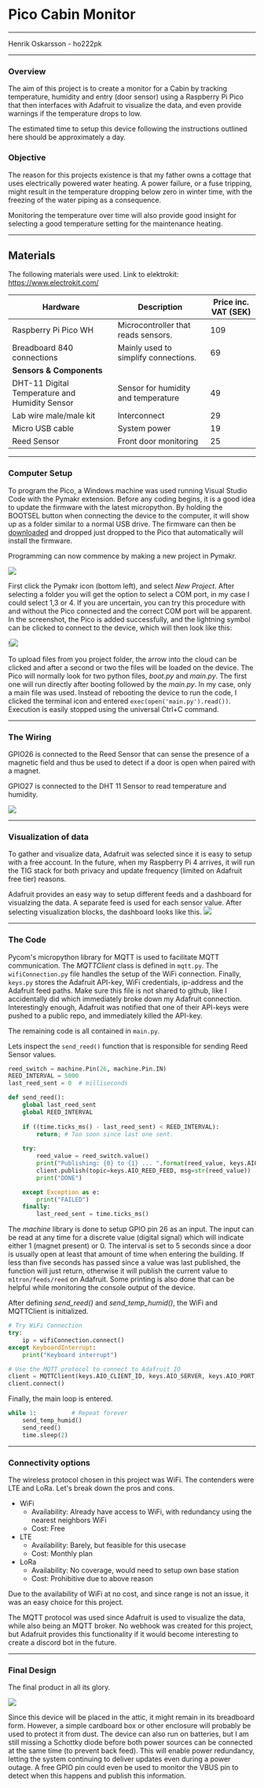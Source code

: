 # Pico Cabin Monitor
---

Henrik Oskarsson - ho222pk

---
### Overview

The aim of this project is to create a monitor for a Cabin by tracking temperature, humidity and entry (door sensor) using a Raspberry Pi Pico that then interfaces with Adafruit to visualize the data, and even provide warnings if the temperature drops to low.

The estimated time to setup this device following the instructions outlined here should be approximately a day. 

### Objective

The reason for this projects existence is that my father owns a cottage that uses electrically powered water heating. A power failure, or a fuse tripping, might result in the temperature dropping below zero in winter time,  with the freezing of the water piping as a consequence. 

Monitoring the temperature over time will also provide good insight for selecting a good temperature setting for the maintenance heating.


---
## Materials

The following materials were used.
Link to elektrokit: https://www.electrokit.com/

| Hardware                                       | Description                          | Price inc. VAT (SEK) |
| ---------------------------------------------- | ------------------------------------ | -------------------- |
| Raspberry Pi Pico WH                           | Microcontroller that reads sensors.  | 109                  |
| Breadboard 840 connections                     | Mainly used to simplify connections. | 69                   |
| **Sensors & Components**                       |                                      |                      |
| DHT-11 Digital Temperature and Humidity Sensor | Sensor for humidity and temperature  | 49                   |
| Lab wire male/male kit                         | Interconnect                         | 29                   |
| Micro USB cable                                | System power                         | 19                   |
| Reed Sensor                                    | Front door monitoring                | 25                   |

---

### Computer Setup

To program the Pico, a Windows machine was used running Visual Studio Code with the Pymakr extension. Before any coding begins, it is a good idea to update the firmware with the latest micropython. By holding the BOOTSEL button when connecting the device to the computer, it will show up as a folder similar to a normal USB drive. The firmware can then be [downloaded](https://micropython.org/download/RPI_PICO_W/) and dropped just dropped to the Pico that automatically will install the firmware. 

Programming can now commence by making a new project in Pymakr.

![](img/pymakr.png)

First click the Pymakr icon (bottom left), and select *New Project*.  After selecting a folder you will get the option to select a COM port, in my case I could select 1,3 or 4. If you are uncertain, you can try this procedure with and without the Pico connected and the correct COM port will be apparent. In the screenshot, the Pico is added successfully, and the lightning symbol can be clicked to connect to the device, which will then look like this:

!![](img/pymakr_options.png)

To upload files from you project folder, the arrow into the cloud can be clicked and after a second or two the files will be loaded on the device. The Pico will normally look for two python files, *boot.py* and *main.py*. The first one will run directly after booting followed by the *main.py*. In my case, only a main file was used. Instead of rebooting the device to run the code, I clicked the terminal icon and entered `exec(open('main.py').read())`. Execution is easily stopped using the universal Ctrl+C command.

---
### The Wiring

GPIO26 is connected to the Reed Sensor that can sense the presence of a magnetic field and thus be used to detect if a door is open when paired with a magnet.

GPIO27 is connected to the DHT 11 Sensor to read temperature and humidity.

![](img/circuit_diagram.png)



--- 
### Visualization of data

To gather and visualize data, Adafruit was selected since it is easy to setup with a free account. In the future, when my Raspberry Pi 4 arrives, it will run the TIG stack for both privacy and update frequency (limited on Adafruit free tier) reasons.

Adafruit provides an easy way to setup different feeds and a dashboard for visualzing the data. A separate feed is used for each sensor value. After selecting visualization blocks, the dashboard looks like this.
 ![](img/dashboard.png)

---

### The Code

Pycom's micropython library for MQTT is used to facilitate MQTT communication. The *MQTTClient* class is defined in `mqtt.py`. The `wifiConnection.py` file handles the setup of the WiFi connection. Finally, `keys.py` stores the Adafruit API-key, WiFi credentials, ip-address and the Adafruit feed paths. Make sure this file is not shared to github, like I accidentally did which immediately broke down my Adafruit connection. Interestingly enough, Adafruit was notified that one of their API-keys were pushed to a public repo, and immediately killed the API-key. 

The remaining code is all contained in `main.py`.

Lets inspect the `send_reed()` function that is responsible for sending Reed Sensor values.

```python
reed_switch = machine.Pin(26, machine.Pin.IN)
REED_INTERVAL = 5000
last_reed_sent = 0  # milliseconds

def send_reed():
    global last_reed_sent
    global REED_INTERVAL
    
    if ((time.ticks_ms() - last_reed_sent) < REED_INTERVAL):
        return; # Too soon since last one sent.
        
    try:
        reed_value = reed_switch.value()
        print("Publishing: {0} to {1} ... ".format(reed_value, keys.AIO_REED_FEED), end='')
        client.publish(topic=keys.AIO_REED_FEED, msg=str(reed_value))
        print("DONE")

    except Exception as e:
        print("FAILED")
    finally:
        last_reed_sent = time.ticks_ms()
```

The *machine* library is done to setup GPIO pin 26 as an input. The input can be read at any time for a discrete value (digital signal) which will indicate either 1 (magnet present) or 0. The interval is set to 5 seconds since a door is usually open at least that amount of time when entering the building. If less than five seconds has passed since a value was last published, the function will just return, otherwise it will publish the current value to `m1tron/feeds/reed` on Adafruit. Some printing is also done that can be helpful while monitoring the console output of the device.

After defining *send_reed()* and *send_temp_humid()*, the WiFi and MQTTClient is initialized.

```python
# Try WiFi Connection
try:
    ip = wifiConnection.connect()
except KeyboardInterrupt:
    print("Keyboard interrupt")

# Use the MQTT protocol to connect to Adafruit IO
client = MQTTClient(keys.AIO_CLIENT_ID, keys.AIO_SERVER, keys.AIO_PORT, keys.AIO_USER, keys.AIO_KEY)
client.connect()
```

Finally, the main loop is entered.

```python
while 1:          # Repeat forever
    send_temp_humid()
    send_reed()
    time.sleep(2)
```

---

### Connectivity options

The wireless protocol chosen in this project was WiFi. The contenders were LTE and LoRa. Let's break down the pros and cons.
- WiFi
	-  Availability: Already have access to WiFi, with redundancy using the nearest neighbors WiFi
	-  Cost: Free
-  LTE
	- Availability: Barely, but feasible for this usecase
	-  Cost: Monthly plan
-  LoRa
	- Availability: No coverage, would need to setup own base station
	- Cost: Prohibitive due to above reason

Due to the availability of WiFi at no cost, and since range is not an issue, it was an easy choice for this project.

The MQTT protocol was used since Adafruit is used to visualize the data, while also being an MQTT broker. No webhook was created for this project, but Adafruit provides this functionality if it would become interesting to create a discord bot in the future.

---

### Final Design

The final product in all its glory.

![](img/final_design.png)

Since this device will be placed in the attic, it might remain in its breadboard form. However, a simple cardboard box or other enclosure will probably be used to protect it from dust. The device can also run on batteries, but I am still missing a Schottky diode before both power sources can be connected at the same time (to prevent back feed). This will enable power redundancy, letting the system continuing to deliver updates even during a power outage. A free GPIO pin could even be used to monitor the VBUS pin to detect when this happens and publish this information.